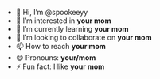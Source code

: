 - 👋 Hi, I’m @spookeeyy
- 👀 I’m interested in **your mom**
- 🌱 I’m currently learning **your mom**
- 💞️ I’m looking to collaborate on **your mom**
- 📫 How to reach **your mom**
- 😄 Pronouns: **your/mom**
- ⚡ Fun fact: I like **your mom**

<!---
spookeeyy/spookeeyy is a ✨ special ✨ repository because its `README.md` (this file) appears on your GitHub profile.
You can click the Preview link to take a look at your changes.
--->
